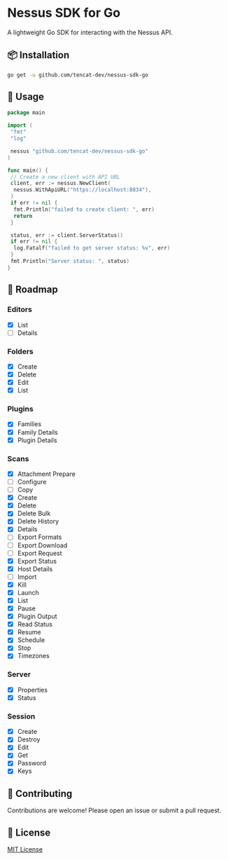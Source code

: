 # Nessus SDK for Go

A lightweight Go SDK for interacting with the Nessus API.

## 📦 Installation

```bash
go get -u github.com/tencat-dev/nessus-sdk-go
```

## 🔧 Usage

```go
package main

import (
 "fmt"
 "log"

 nessus "github.com/tencat-dev/nessus-sdk-go"
)

func main() {
 // Create a new client with API URL
 client, err := nessus.NewClient(
  nessus.WithApiURL("https://localhost:8834"),
 )
 if err != nil {
  fmt.Println("failed to create client: ", err)
  return
 }

 status, err := client.ServerStatus()
 if err != nil {
  log.Fatalf("failed to get server status: %v", err)
 }
 fmt.Println("Server status: ", status)
}
```

## 📌 Roadmap

### Editors

- [x] List
- [ ] Details

### Folders

- [x] Create
- [x] Delete
- [x] Edit
- [x] List

### Plugins

- [x] Families
- [x] Family Details
- [x] Plugin Details

### Scans

- [x] Attachment Prepare
- [ ] Configure
- [ ] Copy
- [x] Create
- [x] Delete
- [x] Delete Bulk
- [x] Delete History
- [x] Details
- [ ] Export Formats
- [ ] Export Download
- [ ] Export Request
- [x] Export Status
- [x] Host Details
- [ ] Import
- [x] Kill
- [x] Launch
- [x] List
- [x] Pause
- [x] Plugin Output
- [x] Read Status
- [x] Resume
- [x] Schedule
- [x] Stop
- [x] Timezones

### Server

- [x] Properties
- [x] Status

### Session

- [x] Create
- [x] Destroy
- [x] Edit
- [x] Get
- [x] Password
- [x] Keys

## 🤝 Contributing

Contributions are welcome! Please open an issue or submit a pull request.

## 📄 License

[MIT License](./LICENSE)
